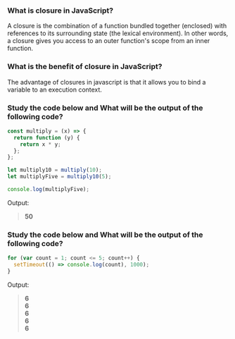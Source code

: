 ### What is closure in JavaScript?

A closure is the combination of a function bundled together (enclosed) with references to its surrounding state (the lexical environment). In other words, a closure gives you access to an outer function's scope from an inner function.

### What is the benefit of closure in JavaScript?

The advantage of closures in javascript is that it allows you to bind a variable to an execution context.

### Study the code below and What will be the output of the following code?

```js
const multiply = (x) => {
  return function (y) {
    return x * y;
  };
};

let multiply10 = multiply(10);
let multiplyFive = multiply10(5);

console.log(multiplyFive);
```

Output:

> **50**

### Study the code below and What will be the output of the following code?

```js
for (var count = 1; count <= 5; count++) {
  setTimeout(() => console.log(count), 1000);
}
```

Output:

> **6** <br> **6** <br> **6** <br> **6** <br> **6**

